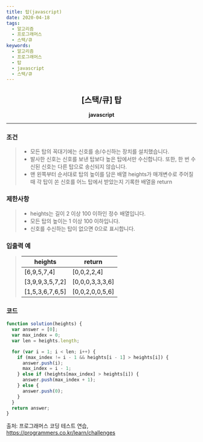```yaml
---
title: 탑(javascript)
date: 2020-04-18
tags:
  - 알고리즘
  - 프로그래머스
  - 스택/큐
keywords:
  - 알고리즘
  - 프로그래머스
  - 탑
  - javascript
  - 스택/큐
---
```


## <center>[스택/큐] 탑</center>

**<center>javascript</center>**

---

### 조건

> - 모든 탑의 꼭대기에는 신호를 송/수신하는 장치를 설치했습니다.
> - 발사한 신호는 신호를 보낸 탑보다 높은 탑에서만 수신합니다. 또한, 한 번 수신된 신호는 다른 탑으로 송신되지 않습니다.
> - 맨 왼쪽부터 순서대로 탑의 높이를 담은 배열 heights가 매개변수로 주어질 때 각 탑이 쏜 신호를 어느 탑에서 받았는지 기록한 배열을 return

### 제한사항

> - heights는 길이 2 이상 100 이하인 정수 배열입니다.
> - 모든 탑의 높이는 1 이상 100 이하입니다.
> - 신호를 수신하는 탑이 없으면 0으로 표시합니다.

### 입출력 예

> | heights         | return          |
> | --------------- | --------------- |
> | [6,9,5,7,4]     | [0,0,2,2,4]     |
> | [3,9,9,3,5,7,2] | [0,0,0,3,3,3,6] |
> | [1,5,3,6,7,6,5] | [0,0,2,0,0,5,6] |

### 코드

```javascript
function solution(heights) {
  var answer = [0];
  var max_index = 0;
  var len = heights.length;

  for (var i = 1; i < len; i++) {
    if (max_index != i - 1 && heights[i - 1] > heights[i]) {
      answer.push(i);
      max_index = i - 1;
    } else if (heights[max_index] > heights[i]) {
      answer.push(max_index + 1);
    } else {
      answer.push(0);
    }
  }
  return answer;
}
```

출처: 프로그래머스 코딩 테스트 연습, https://programmers.co.kr/learn/challenges

